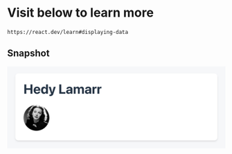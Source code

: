 # Visit below to learn more

    https://react.dev/learn#displaying-data

## Snapshot

![displaying data](public/displaying-data.png)
